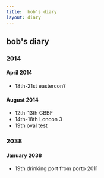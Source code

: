 ```yaml
---
title:  bob's diary
layout: diary
---
```

## bob's diary ##

### 2014 ###

#### April 2014 ####

* 18th-21st eastercon?


#### August 2014 ####

* 12th-13th GBBF
* 14th-18th Loncon 3
* 19th oval test


### 2038 ###

#### January 2038 ####

* 19th drinking port from porto 2011

